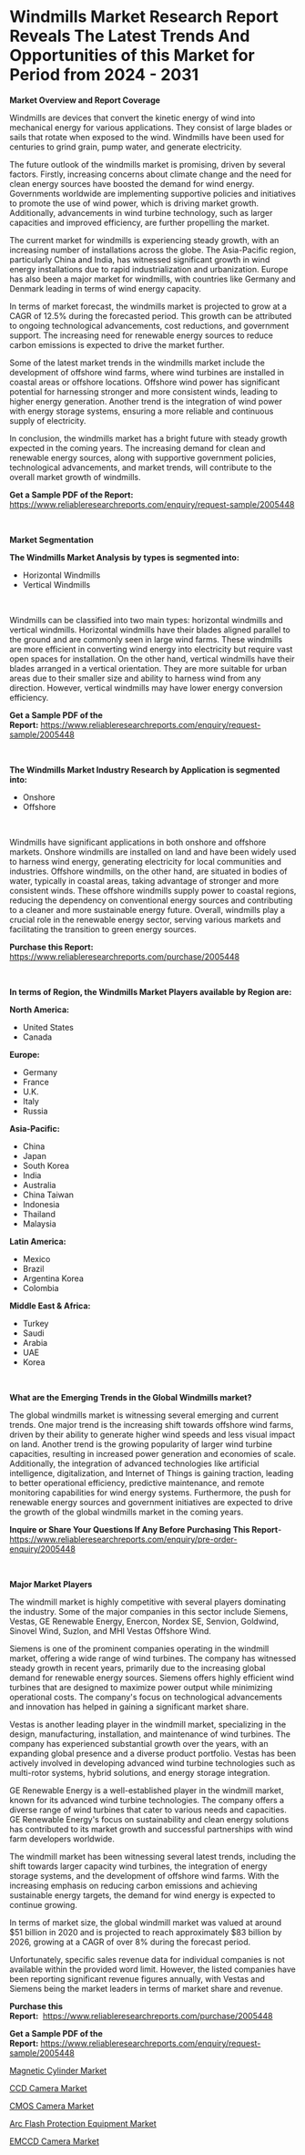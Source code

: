 <p><h1>Windmills Market Research Report Reveals The Latest Trends And Opportunities of this Market for Period from 2024 - 2031</h1></p><p><strong>Market Overview and Report Coverage</strong></p>
<p><p>Windmills are devices that convert the kinetic energy of wind into mechanical energy for various applications. They consist of large blades or sails that rotate when exposed to the wind. Windmills have been used for centuries to grind grain, pump water, and generate electricity.</p><p>The future outlook of the windmills market is promising, driven by several factors. Firstly, increasing concerns about climate change and the need for clean energy sources have boosted the demand for wind energy. Governments worldwide are implementing supportive policies and initiatives to promote the use of wind power, which is driving market growth. Additionally, advancements in wind turbine technology, such as larger capacities and improved efficiency, are further propelling the market.</p><p>The current market for windmills is experiencing steady growth, with an increasing number of installations across the globe. The Asia-Pacific region, particularly China and India, has witnessed significant growth in wind energy installations due to rapid industrialization and urbanization. Europe has also been a major market for windmills, with countries like Germany and Denmark leading in terms of wind energy capacity.</p><p>In terms of market forecast, the windmills market is projected to grow at a CAGR of 12.5% during the forecasted period. This growth can be attributed to ongoing technological advancements, cost reductions, and government support. The increasing need for renewable energy sources to reduce carbon emissions is expected to drive the market further.</p><p>Some of the latest market trends in the windmills market include the development of offshore wind farms, where wind turbines are installed in coastal areas or offshore locations. Offshore wind power has significant potential for harnessing stronger and more consistent winds, leading to higher energy generation. Another trend is the integration of wind power with energy storage systems, ensuring a more reliable and continuous supply of electricity.</p><p>In conclusion, the windmills market has a bright future with steady growth expected in the coming years. The increasing demand for clean and renewable energy sources, along with supportive government policies, technological advancements, and market trends, will contribute to the overall market growth of windmills.</p></p>
<p><strong>Get a Sample PDF of the Report:</strong> <a href="https://www.reliableresearchreports.com/enquiry/request-sample/2005448">https://www.reliableresearchreports.com/enquiry/request-sample/2005448</a></p>
<p>&nbsp;</p>
<p><strong>Market Segmentation</strong></p>
<p><strong>The Windmills Market Analysis by types is segmented into:</strong></p>
<p><ul><li>Horizontal Windmills</li><li>Vertical Windmills</li></ul></p>
<p>&nbsp;</p>
<p><p>Windmills can be classified into two main types: horizontal windmills and vertical windmills. Horizontal windmills have their blades aligned parallel to the ground and are commonly seen in large wind farms. These windmills are more efficient in converting wind energy into electricity but require vast open spaces for installation. On the other hand, vertical windmills have their blades arranged in a vertical orientation. They are more suitable for urban areas due to their smaller size and ability to harness wind from any direction. However, vertical windmills may have lower energy conversion efficiency.</p></p>
<p><strong>Get a Sample PDF of the Report:</strong>&nbsp;<a href="https://www.reliableresearchreports.com/enquiry/request-sample/2005448">https://www.reliableresearchreports.com/enquiry/request-sample/2005448</a></p>
<p>&nbsp;</p>
<p><strong>The Windmills Market Industry Research by Application is segmented into:</strong></p>
<p><ul><li>Onshore</li><li>Offshore</li></ul></p>
<p>&nbsp;</p>
<p><p>Windmills have significant applications in both onshore and offshore markets. Onshore windmills are installed on land and have been widely used to harness wind energy, generating electricity for local communities and industries. Offshore windmills, on the other hand, are situated in bodies of water, typically in coastal areas, taking advantage of stronger and more consistent winds. These offshore windmills supply power to coastal regions, reducing the dependency on conventional energy sources and contributing to a cleaner and more sustainable energy future. Overall, windmills play a crucial role in the renewable energy sector, serving various markets and facilitating the transition to green energy sources.</p></p>
<p><strong>Purchase this Report:</strong>&nbsp; <a href="https://www.reliableresearchreports.com/purchase/2005448">https://www.reliableresearchreports.com/purchase/2005448</a></p>
<p>&nbsp;</p>
<p><strong>In terms of Region, the Windmills Market Players available by Region are:</strong></p>
<p>
    <p> <strong> North America: </strong>
        <ul>
            <li>United States</li>
            <li>Canada</li>
        </ul>
        </p> 
    <p> <strong> Europe: </strong>
        <ul>
            <li>Germany</li>
            <li>France</li>
            <li>U.K.</li>
            <li>Italy</li>
            <li>Russia</li>
        </ul>
        </p> 
    <p> <strong> Asia-Pacific: </strong>
        <ul>
            <li>China</li>
            <li>Japan</li>
            <li>South Korea</li>
            <li>India</li>
            <li>Australia</li>
            <li>China Taiwan</li>
            <li>Indonesia</li>
            <li>Thailand</li>
            <li>Malaysia</li>
        </ul>
        </p> 
    <p> <strong> Latin America: </strong>
        <ul>
            <li>Mexico</li>
            <li>Brazil</li>
            <li>Argentina Korea</li>
            <li>Colombia</li>
        </ul>
        </p> 
    <p> <strong> Middle East & Africa: </strong>
        <ul>
            <li>Turkey</li>
            <li>Saudi</li>
            <li>Arabia</li>
            <li>UAE</li>
            <li>Korea</li>
        </ul>
    </p>
    </p>
<p>&nbsp;</p>
<p><strong>What are the Emerging Trends in the Global Windmills market?</strong></p>
<p><p>The global windmills market is witnessing several emerging and current trends. One major trend is the increasing shift towards offshore wind farms, driven by their ability to generate higher wind speeds and less visual impact on land. Another trend is the growing popularity of larger wind turbine capacities, resulting in increased power generation and economies of scale. Additionally, the integration of advanced technologies like artificial intelligence, digitalization, and Internet of Things is gaining traction, leading to better operational efficiency, predictive maintenance, and remote monitoring capabilities for wind energy systems. Furthermore, the push for renewable energy sources and government initiatives are expected to drive the growth of the global windmills market in the coming years.</p></p>
<p><strong>Inquire or Share Your Questions If Any Before Purchasing This Report</strong>- <a href="https://www.reliableresearchreports.com/enquiry/pre-order-enquiry/2005448">https://www.reliableresearchreports.com/enquiry/pre-order-enquiry/2005448</a></p>
<p>&nbsp;</p>
<p><strong>Major Market Players</strong></p>
<p><p>The windmill market is highly competitive with several players dominating the industry. Some of the major companies in this sector include Siemens, Vestas, GE Renewable Energy, Enercon, Nordex SE, Senvion, Goldwind, Sinovel Wind, Suzlon, and MHI Vestas Offshore Wind.</p><p>Siemens is one of the prominent companies operating in the windmill market, offering a wide range of wind turbines. The company has witnessed steady growth in recent years, primarily due to the increasing global demand for renewable energy sources. Siemens offers highly efficient wind turbines that are designed to maximize power output while minimizing operational costs. The company's focus on technological advancements and innovation has helped in gaining a significant market share.</p><p>Vestas is another leading player in the windmill market, specializing in the design, manufacturing, installation, and maintenance of wind turbines. The company has experienced substantial growth over the years, with an expanding global presence and a diverse product portfolio. Vestas has been actively involved in developing advanced wind turbine technologies such as multi-rotor systems, hybrid solutions, and energy storage integration.</p><p>GE Renewable Energy is a well-established player in the windmill market, known for its advanced wind turbine technologies. The company offers a diverse range of wind turbines that cater to various needs and capacities. GE Renewable Energy's focus on sustainability and clean energy solutions has contributed to its market growth and successful partnerships with wind farm developers worldwide.</p><p>The windmill market has been witnessing several latest trends, including the shift towards larger capacity wind turbines, the integration of energy storage systems, and the development of offshore wind farms. With the increasing emphasis on reducing carbon emissions and achieving sustainable energy targets, the demand for wind energy is expected to continue growing.</p><p>In terms of market size, the global windmill market was valued at around $51 billion in 2020 and is projected to reach approximately $83 billion by 2026, growing at a CAGR of over 8% during the forecast period.</p><p>Unfortunately, specific sales revenue data for individual companies is not available within the provided word limit. However, the listed companies have been reporting significant revenue figures annually, with Vestas and Siemens being the market leaders in terms of market share and revenue.</p></p>
<p><strong>Purchase this Report:</strong>&nbsp;&nbsp;<a href="https://www.reliableresearchreports.com/purchase/2005448">https://www.reliableresearchreports.com/purchase/2005448</a></p>
<p></p>
<p><strong>Get a Sample PDF of the Report:</strong>&nbsp;<a href="https://www.reliableresearchreports.com/enquiry/request-sample/2005448">https://www.reliableresearchreports.com/enquiry/request-sample/2005448</a></p>
<p><p><a href="https://github.com/kosella/Market-Research-Report-List-1/blob/main/magnetic-cylinder-market.md">Magnetic Cylinder Market</a></p><p><a href="https://github.com/bobicer/Market-Research-Report-List-1/blob/main/ccd-camera-market.md">CCD Camera Market</a></p><p><a href="https://github.com/redneck06/Market-Research-Report-List-1/blob/main/cmos-camera-market.md">CMOS Camera Market</a></p><p><a href="https://github.com/arionmp/Market-Research-Report-List-1/blob/main/arc-flash-protection-equipment-market.md">Arc Flash Protection Equipment Market</a></p><p><a href="https://github.com/johnbach50/Market-Research-Report-List-1/blob/main/emccd-camera-market.md">EMCCD Camera Market</a></p></p>